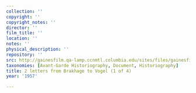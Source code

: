 ```yaml
---
collection: ''
copyright: ''
copyright_notes: ''
director: ''
film_title: ''
location: ''
notes: ''
physical_description: ''
repository: ''
src: http://gainesfilm.qa-lamp.ccnmtl.columbia.edu/sites/files/gainesfilm/images/vogel-brakhage_letters1.jpg
taxonomies: [Avant-Garde Historiography, Document, Historiography]
title: 2 letters from Brakhage to Vogel (1 of 4)
year: '1957'

---
```

